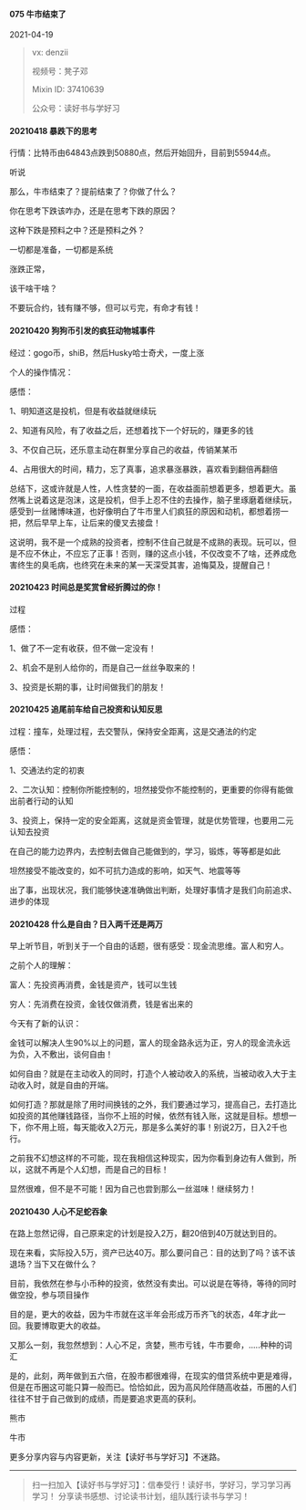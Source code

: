 #### 075 牛市结束了

2021-04-19

> vx: denzii
>
> 视频号：凳子邓
>
> Mixin ID: 37410639
>
> 公众号：读好书与学好习



#### 20210418 暴跌下的思考

行情：比特币由64843点跌到50880点，然后开始回升，目前到55944点。

听说

那么，牛市结束了？提前结束了？你做了什么？

你在思考下跌该咋办，还是在思考下跌的原因？

这种下跌是预料之中？还是预料之外？

一切都是准备，一切都是系统

涨跌正常，

该干啥干啥？

不要玩合约，钱有赚不够，但可以亏完，有命才有钱！





#### 20210420 狗狗币引发的疯狂动物城事件

经过：gogo币，shiB，然后Husky哈士奇犬，一度上涨

个人的操作情况：

感悟：

1、明知道这是投机，但是有收益就继续玩

2、知道有风险，有了收益之后，还想着找下一个好玩的，赚更多的钱

3、不仅自己玩，还乐意主动在群里分享自己的收益，传销某某币

4、占用很大的时间，精力，忘了真事，追求暴涨暴跌，喜欢看到翻倍再翻倍

总结下，这或许就是人性，人性贪婪的一面，在收益面前想着更多，想着更大。虽然嘴上说着这是泡沫，这是投机，但手上忍不住的去操作，脑子里琢磨着继续玩，感受到一丝赌博味道，也好像明白了牛市里人们疯狂的原因和动机，都想着捞一把，然后早早上车，让后来的傻叉去接盘！

这说明，我不是一个成熟的投资者，控制不住自己就是不成熟的表现。玩可以，但是不应不休止，不应忘了正事！否则，赚的这点小钱，不仅改变不了啥，还养成危害终生的臭毛病，也终究在未来的某一天深受其害，追悔莫及，提醒自己！



#### 20210423 时间总是奖赏曾经折腾过的你！

过程

感悟：

1、做了不一定有收获，但不做一定没有！

2、机会不是别人给你的，而是自己一丝丝争取来的！

3、投资是长期的事，让时间做我们的朋友！



#### 20210425 追尾前车给自己投资和认知反思

过程：撞车，处理过程，去交警队，保持安全距离，这是交通法的约定

感悟：

1、交通法约定的初衷

2、二次认知：控制你所能控制的，坦然接受你不能控制的，更重要的你得有能做出前者行动的认知

3、投资上，保持一定的安全距离，这就是资金管理，就是优势管理，也要用二元认知去投资

在自己的能力边界内，去控制去做自己能做到的，学习，锻炼，等等都是如此

坦然接受不能改变的，如不可抗力造成的影响，如天气、地震等等

出了事，出现状况，我们能够快速准确做出判断，处理好事情才是我们向前追求、进步的体现



#### 20210428 什么是自由？日入两千还是两万

早上听节目，听到关于一个自由的话题，很有感受：现金流思维。富人和穷人。

之前个人的理解：

富人：先投资再消费，金钱是资产，钱可以生钱

穷人：先消费在投资，金钱仅做消费，钱是省出来的

今天有了新的认识：

金钱可以解决人生90%以上的问题，富人的现金路永远为正，穷人的现金流永远为负，入不敷出，谈何自由！

如何自由？就是在主动收入的同时，打造个人被动收入的系统，当被动收入大于主动收入时，就是自由的开端。

如何打造？那就是除了用时间换钱的之外，我们要通过学习，提高自己，去打造比如投资的其他赚钱路径，当你不上班的时候，依然有钱入账，这就是目标。想想一下，你不用上班，每天能收入2万元，那是多么美好的事！别说2万，日入2千也行。

之前我不幻想这样的不可能，现在我相信这种现实，因为你看到身边有人做到，所以，这就不再是个人幻想，而是自己的目标！

显然很难，但不是不可能！因为自己也尝到那么一丝滋味！继续努力！



#### 20210430 人心不足蛇吞象

在路上忽然记得，自己原来定的计划是投入2万，翻20倍到40万就达到目的。

现在来看，实际投入5万，资产已达40万。那么要问自己：目的达到了吗？该不该退场？当下又在做什么？

目前，我依然在参与小币种的投资，依然没有卖出。可以说是在等待，等待的同时做空投，参与项目操作

目的是，更大的收益，因为牛市就在这半年会形成万币齐飞的状态，4年才此一回。我要博取更大的收益。

又那么一刻，我忽然想到：人心不足，贪婪，熊市亏钱，牛市要命，.....种种的词汇

是的，此刻，两年做到五六倍，在股市都很难得，在现实的借贷系统中更是难得，但是在币圈这可能只算一般而已。恰恰如此，因为高风险伴随高收益，币圈的人们往往不甘于自己做到的成绩，而是要追求更高的获利。

熊市

牛市









更多分享内容与内容更新，关注【读好书与学好习】不迷路。

------

> 扫一扫加入【读好书与学好习】：信奉受行！读好书，学好习，学习学习再学习！ 分享读书感想、讨论读书计划，组队践行读书与学习！

